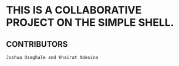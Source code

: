 # THIS IS A COLLABORATIVE PROJECT ON THE SIMPLE SHELL.

## CONTRIBUTORS
``` Joshua Oseghale and Khairat Adesina ```
